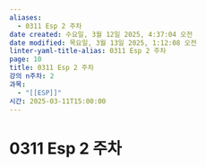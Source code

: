 ```yaml
---
aliases:
  - 0311 Esp 2 주차
date created: 수요일, 3월 12일 2025, 4:37:04 오전
date modified: 목요일, 3월 13일 2025, 1:12:08 오전
linter-yaml-title-alias: 0311 Esp 2 주차
page: 10
title: 0311 Esp 2 주차
강의 n주차: 2
과목:
  - "[[ESP]]"
시간: 2025-03-11T15:00:00
---
```


# 0311 Esp 2 주차
